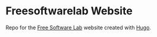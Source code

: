 # Freesoftwarelab Website

Repo for the [Free Software Lab](https://software.bz.it) website created with [Hugo](https://gohugo.io/).


